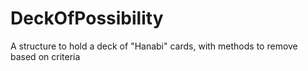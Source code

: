 # DeckOfPossibility
A structure to hold a deck of "Hanabi" cards, with methods to remove based on criteria
